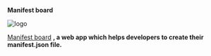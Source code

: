 **Manifest board**

![logo](https://yughendaranp.github.io/Web-app-Manifest-generator/asserts/manifsetboard/manifsetboard256x256.png 'Manifest board')

[Manifest board](https://yughendaranp.github.io/Web-app-Manifest-generator/ 'manifest generator') **, a web app which helps developers to create their manifest.json file.**
